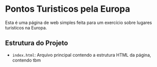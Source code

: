 # Pontos Turisticos pela Europa

Esta é uma página de web simples feita para um exercício sobre lugares turisticos na Europa.

## Estrutura do Projeto
 - `index.html`: Arquivo principal contendo a estrutura HTML da página, contendo tbm <style>.
 - img: O diretório contendo imegsn realcionadas aos destinos descritos na página.

<img loading="lazy" src="/img/page.png" width="1019" height="1353">

 ## Contribuição
 Sinta-se à vontade para contribuir com melhorias, correções e novos recursos.
